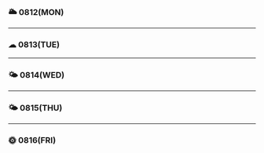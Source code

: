 
### 🌥 0812(MON)

---

### ☁ 0813(TUE)

---

### 🌤 0814(WED)

---

### 🌤 0815(THU)


---

### 🌞 0816(FRI)

